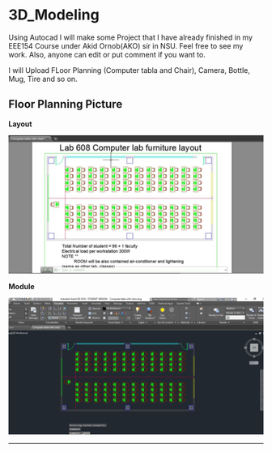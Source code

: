 # 3D_Modeling
Using Autocad I will make some Project that I have already finished in my EEE154 Course under Akid Ornob(AKO) sir in NSU. Feel free to see my work.
Also, anyone can edit or put comment if you want to. 

I will Upload FLoor Planning (Computer tabla and Chair), Camera, Bottle, Mug, Tire and so on.

## Floor Planning Picture

**Layout**

<img src=https://github.com/SaadAhmedSalim/3D_Modeling/blob/master/Floor%20Planing/Capture.JPG>

**Module**

<img src=https://github.com/SaadAhmedSalim/3D_Modeling/blob/master/Floor%20Planing/computerwithchair.JPG>

-----------------------------------------------------------
